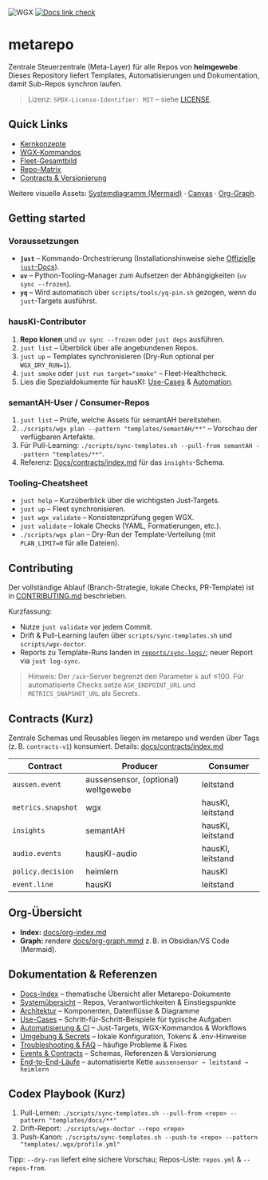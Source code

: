 ![WGX](https://img.shields.io/badge/wgx-enabled-blue)
[![Docs link check](https://github.com/heimgewebe/metarepo/actions/workflows/linkcheck.yml/badge.svg)](https://github.com/heimgewebe/metarepo/actions/workflows/linkcheck.yml)

# metarepo

Zentrale Steuerzentrale (Meta-Layer) für alle Repos von **heimgewebe**. Dieses Repository liefert Templates, Automatisierungen und Dokumentation, damit Sub-Repos synchron laufen.

> Lizenz: `SPDX-License-Identifier: MIT` – siehe [LICENSE](LICENSE).

## Quick Links
- [Kernkonzepte](docs/konzept-kern.md)
- [WGX-Kommandos](docs/wgx-konzept.md)
- [Fleet-Gesamtbild](docs/heimgewebe-gesamt.md)
- [Repo-Matrix](docs/repo-matrix.md)
- [Contracts & Versionierung](docs/contract-versioning.md)

Weitere visuelle Assets: [Systemdiagramm (Mermaid)](docs/system-overview.mmd) · [Canvas](docs/canvas/) · [Org-Graph](docs/org-graph.mmd).

## Getting started

### Voraussetzungen
- **`just`** – Kommando-Orchestrierung (Installationshinweise siehe [Offizielle `just`-Docs](https://github.com/casey/just)).
- **`uv`** – Python-Tooling-Manager zum Aufsetzen der Abhängigkeiten (`uv sync --frozen`).
- **`yq`** – Wird automatisch über `scripts/tools/yq-pin.sh` gezogen, wenn du `just`-Targets ausführst.

### hausKI-Contributor
1. **Repo klonen** und `uv sync --frozen` oder `just deps` ausführen.
2. `just list` – Überblick über alle angebundenen Repos.
3. `just up` – Templates synchronisieren (Dry-Run optional per `WGX_DRY_RUN=1`).
4. `just smoke` oder `just run target="smoke"` – Fleet-Healthcheck.
5. Lies die Spezialdokumente für hausKI: [Use-Cases](docs/use-cases.md) & [Automation](docs/automation.md).

### semantAH-User / Consumer-Repos
1. `just list` – Prüfe, welche Assets für semantAH bereitstehen.
2. `./scripts/wgx plan --pattern "templates/semantAH/**"` – Vorschau der verfügbaren Artefakte.
3. Für Pull-Learning: `./scripts/sync-templates.sh --pull-from semantAH --pattern "templates/**"`.
4. Referenz: [Docs/contracts/index.md](docs/contracts/index.md) für das `insights`-Schema.

### Tooling-Cheatsheet
- `just help` – Kurzüberblick über die wichtigsten Just-Targets.
- `just up` – Fleet synchronisieren.
- `just wgx_validate` – Konsistenzprüfung gegen WGX.
- `just validate` – lokale Checks (YAML, Formatierungen, etc.).
- `./scripts/wgx plan` – Dry-Run der Template-Verteilung (mit `PLAN_LIMIT=0` für alle Dateien).

## Contributing
Der vollständige Ablauf (Branch-Strategie, lokale Checks, PR-Template) ist in [CONTRIBUTING.md](CONTRIBUTING.md) beschrieben.

Kurzfassung:
- Nutze `just validate` vor jedem Commit.
- Drift & Pull-Learning laufen über `scripts/sync-templates.sh` und `scripts/wgx-doctor`.
- Reports zu Template-Runs landen in [`reports/sync-logs/`](reports/sync-logs/); neuer Report via `just log-sync`.

> Hinweis: Der `/ask`-Server begrenzt den Parameter `k` auf ≤100. Für automatisierte Checks setze `ASK_ENDPOINT_URL` und `METRICS_SNAPSHOT_URL` als Secrets.

## Contracts (Kurz)
Zentrale Schemas und Reusables liegen im metarepo und werden über Tags (z. B. `contracts-v1`) konsumiert. Details: [docs/contracts/index.md](docs/contracts/index.md)

| Contract | Producer | Consumer |
| --- | --- | --- |
| `aussen.event` | aussensensor, (optional) weltgewebe | leitstand |
| `metrics.snapshot` | wgx | hausKI, leitstand |
| `insights` | semantAH | hausKI, leitstand |
| `audio.events` | hausKI-audio | hausKI, leitstand |
| `policy.decision` | heimlern | hausKI |
| `event.line` | hausKI | leitstand |

## Org-Übersicht
- **Index:** [docs/org-index.md](docs/org-index.md)
- **Graph:** rendere [docs/org-graph.mmd](docs/org-graph.mmd) z. B. in Obsidian/VS Code (Mermaid).

## Dokumentation & Referenzen
- [Docs-Index](docs/README.md) – thematische Übersicht aller Metarepo-Dokumente
- [Systemübersicht](docs/system-overview.md) – Repos, Verantwortlichkeiten & Einstiegspunkte
- [Architektur](docs/architecture.md) – Komponenten, Datenflüsse & Diagramme
- [Use-Cases](docs/use-cases.md) – Schritt-für-Schritt-Beispiele für typische Aufgaben
- [Automatisierung & CI](docs/automation.md) – Just-Targets, WGX-Kommandos & Workflows
- [Umgebung & Secrets](docs/environment.md) – lokale Konfiguration, Tokens & .env-Hinweise
- [Troubleshooting & FAQ](docs/troubleshooting.md) – häufige Probleme & Fixes
- [Events & Contracts](docs/contracts/index.md) – Schemas, Referenzen & Versionierung
- [End-to-End-Läufe](docs/e2e.md) – automatisierte Kette `aussensensor → leitstand → heimlern`

## Codex Playbook (Kurz)
1. Pull-Lernen: `./scripts/sync-templates.sh --pull-from <repo> --pattern "templates/docs/**"`
2. Drift-Report: `./scripts/wgx-doctor --repo <repo>`
3. Push-Kanon: `./scripts/sync-templates.sh --push-to <repo> --pattern "templates/.wgx/profile.yml"`

Tipp: `--dry-run` liefert eine sichere Vorschau; Repos-Liste: `repos.yml` & `--repos-from`.
